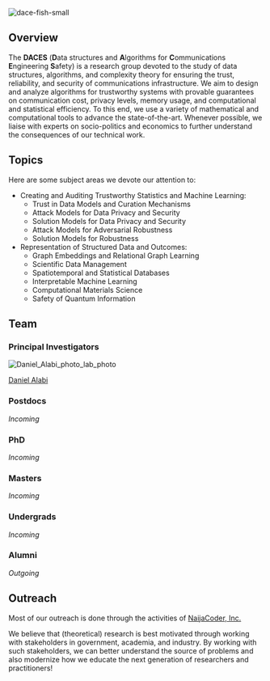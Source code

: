 ![dace-fish-small](https://github.com/dace-group/dace-group.github.io/assets/928460/362ced39-dc59-42d1-93e9-2d4ee8daf6f1)

## Overview

The **DACES** (**D**ata structures and **A**lgorithms for **C**ommunications **E**ngineering **S**afety) is a research group devoted to the study of data structures, algorithms, and complexity theory for ensuring the trust, reliability, and security of communications infrastructure. We aim to design and analyze algorithms for trustworthy systems with provable guarantees on communication cost, privacy levels, memory usage, and computational and statistical efficiency. To this end, we use a variety of mathematical and computational tools to advance the state-of-the-art. Whenever possible, we liaise with experts on socio-politics and economics to further understand the consequences of our technical work.

## Topics

Here are some subject areas we devote our attention to:
* Creating and Auditing Trustworthy Statistics and Machine Learning:
    * Trust in Data Models and Curation Mechanisms
    * Attack Models for Data Privacy and Security
    * Solution Models for Data Privacy and Security
    * Attack Models for Adversarial Robustness
    * Solution Models for Robustness
* Representation of Structured Data and Outcomes:
    * Graph Embeddings and Relational Graph Learning
    * Scientific Data Management
    * Spatiotemporal and Statistical Databases
    * Interpretable Machine Learning
    * Computational Materials Science
    * Safety of Quantum Information



## Team

### Principal Investigators

![Daniel_Alabi_photo_lab_photo](https://github.com/daces-group/daces-group.github.io/assets/928460/d8d32dae-0ca5-4200-b12a-b1cb4298cd00)

[Daniel Alabi](http://alabidan.me)

### Postdocs

*Incoming*

### PhD 

*Incoming*

### Masters

*Incoming*

### Undergrads

*Incoming*

### Alumni

*Outgoing*

## Outreach
Most of our outreach is done through the activities of [NaijaCoder, Inc.](http://naijacoder.org)

We believe that (theoretical) research is best motivated through working with stakeholders in government, academia, and industry. By working with such stakeholders, we can better understand the source of problems and also modernize how we educate the next generation of researchers and practitioners!
